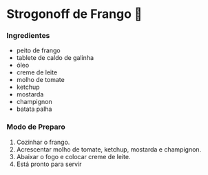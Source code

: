 # Strogonoff de Frango :chicken:

### Ingredientes 

- peito de frango
- tablete de caldo de galinha
- óleo
- creme de leite
- molho de tomate
- ketchup
- mostarda
- champignon
- batata palha

### Modo de Preparo

1. Cozinhar o frango.
2. Acrescentar molho de tomate, ketchup, mostarda e champignon.
3. Abaixar o fogo e colocar creme de leite.
4. Está pronto para servir